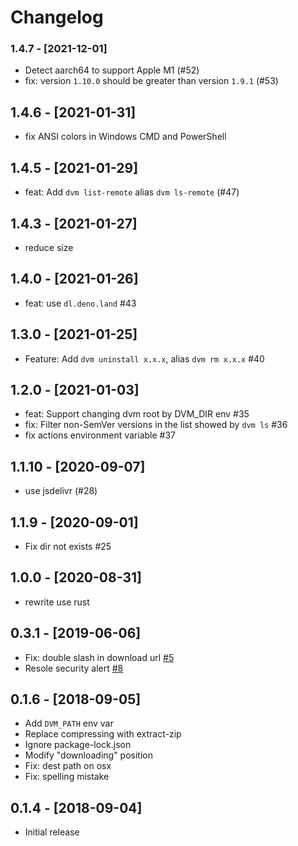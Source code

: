 # Changelog

### 1.4.7 - [2021-12-01]

- Detect aarch64 to support Apple M1 (#52)
- fix: version `1.10.0` should be greater than version `1.9.1` (#53)

## 1.4.6 - [2021-01-31]

- fix ANSI colors in Windows CMD and PowerShell

## 1.4.5 - [2021-01-29]

- feat: Add `dvm list-remote` alias `dvm ls-remote` (#47)

## 1.4.3 - [2021-01-27]

- reduce size

## 1.4.0 - [2021-01-26]

- feat: use `dl.deno.land` #43

## 1.3.0 - [2021-01-25]

- Feature: Add `dvm uninstall x.x.x`, alias `dvm rm x.x.x` #40

## 1.2.0 - [2021-01-03]

- feat: Support changing dvm root by DVM_DIR env #35
- fix: Filter non-SemVer versions in the list showed by `dvm ls` #36
- fix actions environment variable #37

## 1.1.10 - [2020-09-07]

- use jsdelivr (#28)

## 1.1.9 - [2020-09-01]

- Fix dir not exists #25

## 1.0.0 - [2020-08-31]

- rewrite use rust

## 0.3.1 - [2019-06-06]

- Fix: double slash in download url [#5](https://github.com/justjavac/dvm/pull/5)
- Resole security alert [#8](https://github.com/justjavac/dvm/pull/8)

## 0.1.6 - [2018-09-05]

- Add `DVM_PATH` env var
- Replace compressing with extract-zip
- Ignore package-lock.json
- Modify "downloading" position
- Fix: dest path on osx
- Fix: spelling mistake

## 0.1.4 - [2018-09-04]

- Initial release
